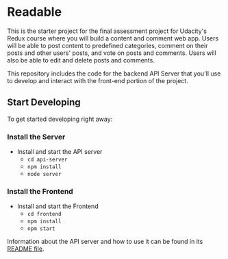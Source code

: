 # Readable

This is the starter project for the final assessment project for Udacity's Redux course where you will build a content and comment web app. Users will be able to post content to predefined categories, comment on their posts and other users' posts, and vote on posts and comments. Users will also be able to edit and delete posts and comments.

This repository includes the code for the backend API Server that you'll use to develop and interact with the front-end portion of the project.

## Start Developing

To get started developing right away:

### Install the Server

* Install and start the API server
    - `cd api-server`
    - `npm install`
    - `node server`

### Install the Frontend
* Install and start the Frontend
    - `cd frontend`
    - `npm install`
    - `npm start`

Information about the API server and how to use it can be found in its [README file](api-server/README.md).
